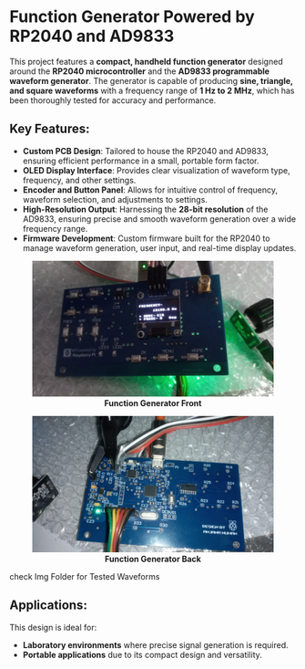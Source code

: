 # Function Generator Powered by RP2040 and AD9833

This project features a **compact, handheld function generator** designed around the **RP2040 microcontroller** and the **AD9833 programmable waveform generator**. The generator is capable of producing **sine, triangle, and square waveforms** with a frequency range of **1 Hz to 2 MHz**, which has been thoroughly tested for accuracy and performance.

## Key Features:
- **Custom PCB Design**: Tailored to house the RP2040 and AD9833, ensuring efficient performance in a small, portable form factor.
- **OLED Display Interface**: Provides clear visualization of waveform type, frequency, and other settings.
- **Encoder and Button Panel**: Allows for intuitive control of frequency, waveform selection, and adjustments to settings.
- **High-Resolution Output**: Harnessing the **28-bit resolution** of the AD9833, ensuring precise and smooth waveform generation over a wide frequency range.
- **Firmware Development**: Custom firmware built for the RP2040 to manage waveform generation, user input, and real-time display updates.

<div align="center">
  <figure>
    <img src="img/front.jpg" alt="Function Generator Front" width="600"/>
    <figcaption><b>Function Generator Front</b></figcaption>
  </figure>
  
  <figure>
    <img src="img/back.jpg" width="600"/>
    <figcaption><b>Function Generator Back </b></figcaption>
  </figure>

</div

## check Img Folder for Tested Waveforms

## Applications:
This design is ideal for:
- **Laboratory environments** where precise signal generation is required.
- **Portable applications** due to its compact design and versatility.